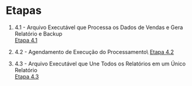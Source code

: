 # Etapas

1. 4.1 - Arquivo Executável que Processa os Dados de Vendas e Gera Relatório e Backup\
[Etapa 4.1](ecommerce/processamento_de_vendas.sh)

2. 4.2 - Agendamento de Execução do Processamento\ 
[Etapa 4.2](crontab.png)

2. 4.3 - Arquivo Executável que Une Todos os Relatórios em um Único Relatório\
[Etapa 4.3](ecommerce/consolidador_de_processamento_de_vendas.sh)